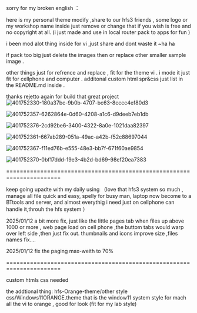 
sorry for my broken english ：

here is my personal theme modify ,share to our hfs3 friends , some logo or my workshop name inside just remove or change that if you wish is free and no copyright at all. (i just made and use in local router pack to apps for fun )

i been mod alot thing inside for vi ,just share and dont waste it ~ha ha

if pack too big just delete the images then or replace other smaller sample image .

other things just for refrence and replace , fit for the theme vi .
i mode it just fit for cellphone and computer .
additonal custom html spr&css just list in the README.md inside .

thanks rejetto again for build that great project
![401752330-180a37bc-9b0b-4707-bc63-8cccc4ef80d3](https://github.com/user-attachments/assets/2214a255-b48f-4012-9907-645863c81c8d)

![401752357-6262864e-0d60-4208-a1c6-d9deeb7eb1db](https://github.com/user-attachments/assets/f7135a50-ea94-4a34-86bb-2cea23a017f8)

![401752376-2cd92be6-3400-4322-8a0e-1021daa82397](https://github.com/user-attachments/assets/19ae7dd5-b604-430c-883c-55b3e904386a)

![401752361-667ab289-051a-49ac-a42b-f52c88697044](https://github.com/user-attachments/assets/baf6901c-6233-4846-8a53-aaed69cf7e6e)

![401752367-f11ed76b-e555-48e3-bb7f-671f60ae9854](https://github.com/user-attachments/assets/6c4e09e5-a314-4827-b759-7e8bc9a214c9)

![401752370-0bf17ddd-19e3-4b2d-bd69-98ef20ea7383](https://github.com/user-attachments/assets/71a05c15-c854-46bc-b274-3524f6f64886)

======================================================================

keep going upadte with my daily using （love that hfs3 system so much , manage all file quick and easy, spelly for busy man, laptop now become to a BTtools and  server, and almost everythig i need just on cellphone can handle it,throuh the hfs system ）

2025/01/12 
a bit more fix, just like the little pages tab when files up above 1000 or more , web page load on cell phone ,the buttom tabs would warp over left side ,then just fix out.  thumbnails and icons improve size ,files names fix....

2025/01/12 
fix the paging max-weith to 70%

======================================================================


custom htmls css needed


the addtional thing:
hfs-Orange-theme/other style css/Windows11ORANGE.theme
that is the window11 system style for mach all the vi to orange , good for look (fit for my lab style)
